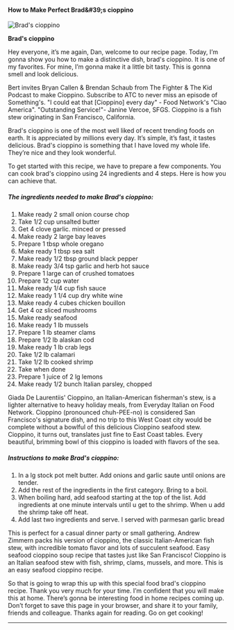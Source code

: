             

#### How to Make Perfect Brad&amp;#39;s cioppino

![Brad's cioppino](https://img-global.cpcdn.com/recipes/e9e7584e02ce0430/751x532cq70/brads-cioppino-recipe-main-photo.jpg)

**Brad's cioppino**

Hey everyone, it’s me again, Dan, welcome to our recipe page. Today, I’m gonna show you how to make a distinctive dish, brad's cioppino. It is one of my favorites. For mine, I’m gonna make it a little bit tasty. This is gonna smell and look delicious.

Bert invites Bryan Callen & Brendan Schaub from The Fighter & The Kid Podcast to make Cioppino. Subscribe to ATC to never miss an episode of Something's. "I could eat that \[Cioppino\] every day" - Food Network's "Ciao America". "Outstanding Service!"- Janine Vercoe, SFGS. Cioppino is a fish stew originating in San Francisco, California.

Brad's cioppino is one of the most well liked of recent trending foods on earth. It is appreciated by millions every day. It’s simple, it’s fast, it tastes delicious. Brad's cioppino is something that I have loved my whole life. They’re nice and they look wonderful.

To get started with this recipe, we have to prepare a few components. You can cook brad's cioppino using 24 ingredients and 4 steps. Here is how you can achieve that.

##### The ingredients needed to make Brad's cioppino:

1.  Make ready 2 small onion course chop
2.  Take 1/2 cup unsalted butter
3.  Get 4 clove garlic. minced or pressed
4.  Make ready 2 large bay leaves
5.  Prepare 1 tbsp whole oregano
6.  Make ready 1 tbsp sea salt
7.  Make ready 1/2 tbsp ground black pepper
8.  Make ready 3/4 tsp garlic and herb hot sauce
9.  Prepare 1 large can of crushed tomatoes
10.  Prepare 12 cup water
11.  Make ready 1/4 cup fish sauce
12.  Make ready 1 1/4 cup dry white wine
13.  Make ready 4 cubes chicken bouillon
14.  Get 4 oz sliced mushrooms
15.  Make ready seafood
16.  Make ready 1 lb mussels
17.  Prepare 1 lb steamer clams
18.  Prepare 1/2 lb alaskan cod
19.  Make ready 1 lb crab legs
20.  Take 1/2 lb calamari
21.  Take 1/2 lb cooked shrimp
22.  Take when done
23.  Prepare 1 juice of 2 lg lemons
24.  Make ready 1/2 bunch Italian parsley, chopped

Giada De Laurentiis' Cioppino, an Italian-American fisherman's stew, is a lighter alternative to heavy holiday meals, from Everyday Italian on Food Network. Cioppino (pronounced chuh-PEE-no) is considered San Francisco's signature dish, and no trip to this West Coast city would be complete without a bowlful of this delicious Cioppino seafood stew. Cioppino, it turns out, translates just fine to East Coast tables. Every beautiful, brimming bowl of this cioppino is loaded with flavors of the sea.

##### Instructions to make Brad's cioppino:

1.  In a lg stock pot melt butter. Add onions and garlic saute until onions are tender.
2.  Add the rest of the ingredients in the first category. Bring to a boil.
3.  When boiling hard, add seafood starting at the top of the list. Add ingredients at one minute intervals until u get to the shrimp. When u add the shrimp take off heat.
4.  Add last two ingredients and serve. I served with parmesan garlic bread

This is perfect for a casual dinner party or small gathering. Andrew Zimmern packs his version of cioppino, the classic Italian-American fish stew, with incredible tomato flavor and lots of succulent seafood. Easy seafood cioppino soup recipe that tastes just like San Francisco! Cioppino is an Italian seafood stew with fish, shrimp, clams, mussels, and more. This is an easy seafood cioppino recipe.

So that is going to wrap this up with this special food brad's cioppino recipe. Thank you very much for your time. I’m confident that you will make this at home. There’s gonna be interesting food in home recipes coming up. Don’t forget to save this page in your browser, and share it to your family, friends and colleague. Thanks again for reading. Go on get cooking!

* * *